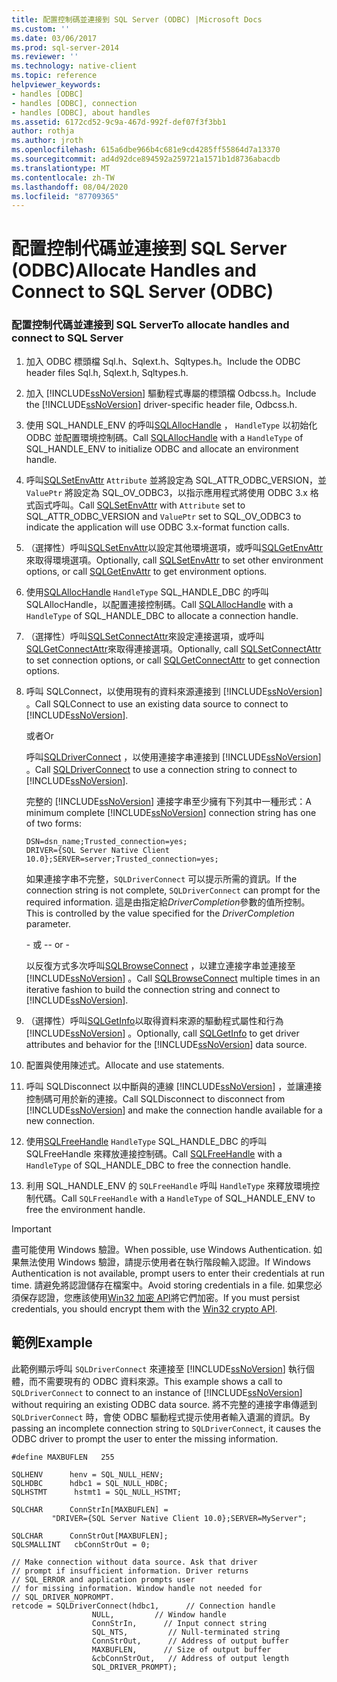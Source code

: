 ```yaml
---
title: 配置控制碼並連接到 SQL Server (ODBC) |Microsoft Docs
ms.custom: ''
ms.date: 03/06/2017
ms.prod: sql-server-2014
ms.reviewer: ''
ms.technology: native-client
ms.topic: reference
helpviewer_keywords:
- handles [ODBC]
- handles [ODBC], connection
- handles [ODBC], about handles
ms.assetid: 6172cd52-9c9a-467d-992f-def07f3f3bb1
author: rothja
ms.author: jroth
ms.openlocfilehash: 615a6dbe966b4c681e9cd4285ff55864d7a13370
ms.sourcegitcommit: ad4d92dce894592a259721a1571b1d8736abacdb
ms.translationtype: MT
ms.contentlocale: zh-TW
ms.lasthandoff: 08/04/2020
ms.locfileid: "87709365"
---
```

# <a name="allocate-handles-and-connect-to-sql-server-odbc"></a><span data-ttu-id="2f3b6-102">配置控制代碼並連接到 SQL Server (ODBC)</span><span class="sxs-lookup"><span data-stu-id="2f3b6-102">Allocate Handles and Connect to SQL Server (ODBC)</span></span>
    
### <a name="to-allocate-handles-and-connect-to-sql-server"></a><span data-ttu-id="2f3b6-103">配置控制代碼並連接到 SQL Server</span><span class="sxs-lookup"><span data-stu-id="2f3b6-103">To allocate handles and connect to SQL Server</span></span>  
  
1.  <span data-ttu-id="2f3b6-104">加入 ODBC 標頭檔 Sql.h、Sqlext.h、Sqltypes.h。</span><span class="sxs-lookup"><span data-stu-id="2f3b6-104">Include the ODBC header files Sql.h, Sqlext.h, Sqltypes.h.</span></span>  
  
2.  <span data-ttu-id="2f3b6-105">加入 [!INCLUDE[ssNoVersion](../../includes/ssnoversion-md.md)] 驅動程式專屬的標頭檔 Odbcss.h。</span><span class="sxs-lookup"><span data-stu-id="2f3b6-105">Include the [!INCLUDE[ssNoVersion](../../includes/ssnoversion-md.md)] driver-specific header file, Odbcss.h.</span></span>  
  
3.  <span data-ttu-id="2f3b6-106">使用 SQL_HANDLE_ENV 的呼叫[SQLAllocHandle](https://go.microsoft.com/fwlink/?LinkId=58396) ， `HandleType` 以初始化 ODBC 並配置環境控制碼。</span><span class="sxs-lookup"><span data-stu-id="2f3b6-106">Call [SQLAllocHandle](https://go.microsoft.com/fwlink/?LinkId=58396) with a `HandleType` of SQL_HANDLE_ENV to initialize ODBC and allocate an environment handle.</span></span>  
  
4.  <span data-ttu-id="2f3b6-107">呼叫[SQLSetEnvAttr](../native-client-odbc-api/sqlsetenvattr.md) `Attribute` 並將設定為 SQL_ATTR_ODBC_VERSION，並 `ValuePtr` 將設定為 SQL_OV_ODBC3，以指示應用程式將使用 ODBC 3.x 格式函式呼叫。</span><span class="sxs-lookup"><span data-stu-id="2f3b6-107">Call [SQLSetEnvAttr](../native-client-odbc-api/sqlsetenvattr.md) with `Attribute` set to SQL_ATTR_ODBC_VERSION and `ValuePtr` set to SQL_OV_ODBC3 to indicate the application will use ODBC 3.x-format function calls.</span></span>  
  
5.  <span data-ttu-id="2f3b6-108">（選擇性）呼叫[SQLSetEnvAttr](../native-client-odbc-api/sqlsetenvattr.md)以設定其他環境選項，或呼叫[SQLGetEnvAttr](https://go.microsoft.com/fwlink/?LinkId=58403)來取得環境選項。</span><span class="sxs-lookup"><span data-stu-id="2f3b6-108">Optionally, call [SQLSetEnvAttr](../native-client-odbc-api/sqlsetenvattr.md) to set other environment options, or call [SQLGetEnvAttr](https://go.microsoft.com/fwlink/?LinkId=58403) to get environment options.</span></span>  
  
6.  <span data-ttu-id="2f3b6-109">使用[SQLAllocHandle](https://go.microsoft.com/fwlink/?LinkId=58396) `HandleType` SQL_HANDLE_DBC 的呼叫 SQLAllocHandle，以配置連接控制碼。</span><span class="sxs-lookup"><span data-stu-id="2f3b6-109">Call [SQLAllocHandle](https://go.microsoft.com/fwlink/?LinkId=58396) with a `HandleType` of SQL_HANDLE_DBC to allocate a connection handle.</span></span>  
  
7.  <span data-ttu-id="2f3b6-110">（選擇性）呼叫[SQLSetConnectAttr](../native-client-odbc-api/sqlsetconnectattr.md)來設定連接選項，或呼叫[SQLGetConnectAttr](../native-client-odbc-api/sqlgetconnectattr.md)來取得連接選項。</span><span class="sxs-lookup"><span data-stu-id="2f3b6-110">Optionally, call [SQLSetConnectAttr](../native-client-odbc-api/sqlsetconnectattr.md) to set connection options, or call [SQLGetConnectAttr](../native-client-odbc-api/sqlgetconnectattr.md) to get connection options.</span></span>  
  
8.  <span data-ttu-id="2f3b6-111">呼叫 SQLConnect，以使用現有的資料來源連接到 [!INCLUDE[ssNoVersion](../../includes/ssnoversion-md.md)] 。</span><span class="sxs-lookup"><span data-stu-id="2f3b6-111">Call SQLConnect to use an existing data source to connect to [!INCLUDE[ssNoVersion](../../includes/ssnoversion-md.md)].</span></span>  
  
     <span data-ttu-id="2f3b6-112">或者</span><span class="sxs-lookup"><span data-stu-id="2f3b6-112">Or</span></span>  
  
     <span data-ttu-id="2f3b6-113">呼叫[SQLDriverConnect](../native-client-odbc-api/sqldriverconnect.md) ，以使用連接字串連接到 [!INCLUDE[ssNoVersion](../../includes/ssnoversion-md.md)] 。</span><span class="sxs-lookup"><span data-stu-id="2f3b6-113">Call [SQLDriverConnect](../native-client-odbc-api/sqldriverconnect.md) to use a connection string to connect to [!INCLUDE[ssNoVersion](../../includes/ssnoversion-md.md)].</span></span>  
  
     <span data-ttu-id="2f3b6-114">完整的 [!INCLUDE[ssNoVersion](../../includes/ssnoversion-md.md)] 連接字串至少擁有下列其中一種形式：</span><span class="sxs-lookup"><span data-stu-id="2f3b6-114">A minimum complete [!INCLUDE[ssNoVersion](../../includes/ssnoversion-md.md)] connection string has one of two forms:</span></span>  
  
    ```  
    DSN=dsn_name;Trusted_connection=yes;  
    DRIVER={SQL Server Native Client 10.0};SERVER=server;Trusted_connection=yes;  
    ```  
  
     <span data-ttu-id="2f3b6-115">如果連接字串不完整，`SQLDriverConnect` 可以提示所需的資訊。</span><span class="sxs-lookup"><span data-stu-id="2f3b6-115">If the connection string is not complete, `SQLDriverConnect` can prompt for the required information.</span></span> <span data-ttu-id="2f3b6-116">這是由指定給*DriverCompletion*參數的值所控制。</span><span class="sxs-lookup"><span data-stu-id="2f3b6-116">This is controlled by the value specified for the *DriverCompletion* parameter.</span></span>  
  
     <span data-ttu-id="2f3b6-117">\- 或 -</span><span class="sxs-lookup"><span data-stu-id="2f3b6-117">\- or -</span></span>  
  
     <span data-ttu-id="2f3b6-118">以反復方式多次呼叫[SQLBrowseConnect](../native-client-odbc-api/sqlbrowseconnect.md) ，以建立連接字串並連接至 [!INCLUDE[ssNoVersion](../../includes/ssnoversion-md.md)] 。</span><span class="sxs-lookup"><span data-stu-id="2f3b6-118">Call [SQLBrowseConnect](../native-client-odbc-api/sqlbrowseconnect.md) multiple times in an iterative fashion to build the connection string and connect to [!INCLUDE[ssNoVersion](../../includes/ssnoversion-md.md)].</span></span>  
  
9. <span data-ttu-id="2f3b6-119">（選擇性）呼叫[SQLGetInfo](../native-client-odbc-api/sqlgetinfo.md)以取得資料來源的驅動程式屬性和行為 [!INCLUDE[ssNoVersion](../../includes/ssnoversion-md.md)] 。</span><span class="sxs-lookup"><span data-stu-id="2f3b6-119">Optionally, call [SQLGetInfo](../native-client-odbc-api/sqlgetinfo.md) to get driver attributes and behavior for the [!INCLUDE[ssNoVersion](../../includes/ssnoversion-md.md)] data source.</span></span>  
  
10. <span data-ttu-id="2f3b6-120">配置與使用陳述式。</span><span class="sxs-lookup"><span data-stu-id="2f3b6-120">Allocate and use statements.</span></span>  
  
11. <span data-ttu-id="2f3b6-121">呼叫 SQLDisconnect 以中斷與的連線 [!INCLUDE[ssNoVersion](../../includes/ssnoversion-md.md)] ，並讓連接控制碼可用於新的連接。</span><span class="sxs-lookup"><span data-stu-id="2f3b6-121">Call SQLDisconnect to disconnect from [!INCLUDE[ssNoVersion](../../includes/ssnoversion-md.md)] and make the connection handle available for a new connection.</span></span>  
  
12. <span data-ttu-id="2f3b6-122">使用[SQLFreeHandle](../native-client-odbc-api/sqlfreehandle.md) `HandleType` SQL_HANDLE_DBC 的呼叫 SQLFreeHandle 來釋放連接控制碼。</span><span class="sxs-lookup"><span data-stu-id="2f3b6-122">Call [SQLFreeHandle](../native-client-odbc-api/sqlfreehandle.md) with a `HandleType` of SQL_HANDLE_DBC to free the connection handle.</span></span>  
  
13. <span data-ttu-id="2f3b6-123">利用 SQL_HANDLE_ENV 的 `SQLFreeHandle` 呼叫 `HandleType` 來釋放環境控制代碼。</span><span class="sxs-lookup"><span data-stu-id="2f3b6-123">Call `SQLFreeHandle` with a `HandleType` of SQL_HANDLE_ENV to free the environment handle.</span></span>  
  
> [!IMPORTANT]  
>  <span data-ttu-id="2f3b6-124">盡可能使用 Windows 驗證。</span><span class="sxs-lookup"><span data-stu-id="2f3b6-124">When possible, use Windows Authentication.</span></span> <span data-ttu-id="2f3b6-125">如果無法使用 Windows 驗證，請提示使用者在執行階段輸入認證。</span><span class="sxs-lookup"><span data-stu-id="2f3b6-125">If Windows Authentication is not available, prompt users to enter their credentials at run time.</span></span> <span data-ttu-id="2f3b6-126">請避免將認證儲存在檔案中。</span><span class="sxs-lookup"><span data-stu-id="2f3b6-126">Avoid storing credentials in a file.</span></span> <span data-ttu-id="2f3b6-127">如果您必須保存認證，您應該使用[Win32 加密 API](https://go.microsoft.com/fwlink/?LinkId=64532)將它們加密。</span><span class="sxs-lookup"><span data-stu-id="2f3b6-127">If you must persist credentials, you should encrypt them with the [Win32 crypto API](https://go.microsoft.com/fwlink/?LinkId=64532).</span></span>  
  
## <a name="example"></a><span data-ttu-id="2f3b6-128">範例</span><span class="sxs-lookup"><span data-stu-id="2f3b6-128">Example</span></span>  
 <span data-ttu-id="2f3b6-129">此範例顯示呼叫 `SQLDriverConnect` 來連接至 [!INCLUDE[ssNoVersion](../../includes/ssnoversion-md.md)] 執行個體，而不需要現有的 ODBC 資料來源。</span><span class="sxs-lookup"><span data-stu-id="2f3b6-129">This example shows a call to `SQLDriverConnect` to connect to an instance of [!INCLUDE[ssNoVersion](../../includes/ssnoversion-md.md)] without requiring an existing ODBC data source.</span></span> <span data-ttu-id="2f3b6-130">將不完整的連接字串傳遞到 `SQLDriverConnect` 時，會使 ODBC 驅動程式提示使用者輸入遺漏的資訊。</span><span class="sxs-lookup"><span data-stu-id="2f3b6-130">By passing an incomplete connection string to `SQLDriverConnect`, it causes the ODBC driver to prompt the user to enter the missing information.</span></span>  
  
```  
#define MAXBUFLEN   255  
  
SQLHENV      henv = SQL_NULL_HENV;  
SQLHDBC      hdbc1 = SQL_NULL_HDBC;  
SQLHSTMT      hstmt1 = SQL_NULL_HSTMT;  
  
SQLCHAR      ConnStrIn[MAXBUFLEN] =  
         "DRIVER={SQL Server Native Client 10.0};SERVER=MyServer";  
  
SQLCHAR      ConnStrOut[MAXBUFLEN];  
SQLSMALLINT   cbConnStrOut = 0;  
  
// Make connection without data source. Ask that driver   
// prompt if insufficient information. Driver returns  
// SQL_ERROR and application prompts user  
// for missing information. Window handle not needed for  
// SQL_DRIVER_NOPROMPT.  
retcode = SQLDriverConnect(hdbc1,      // Connection handle  
                  NULL,         // Window handle  
                  ConnStrIn,      // Input connect string  
                  SQL_NTS,         // Null-terminated string  
                  ConnStrOut,      // Address of output buffer  
                  MAXBUFLEN,      // Size of output buffer  
                  &cbConnStrOut,   // Address of output length  
                  SQL_DRIVER_PROMPT);  
```  
  
  
